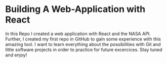 # Building A Web-Application with React 
In this Repo I created a web application with React and the NASA API. Further, I created my first repo in GitHub to gain some experience with this amazing tool. 
I want to learn everything about the possibilities with Git and little software projects in order to practice for future excercices. 
Stay tuned and enjoy!



